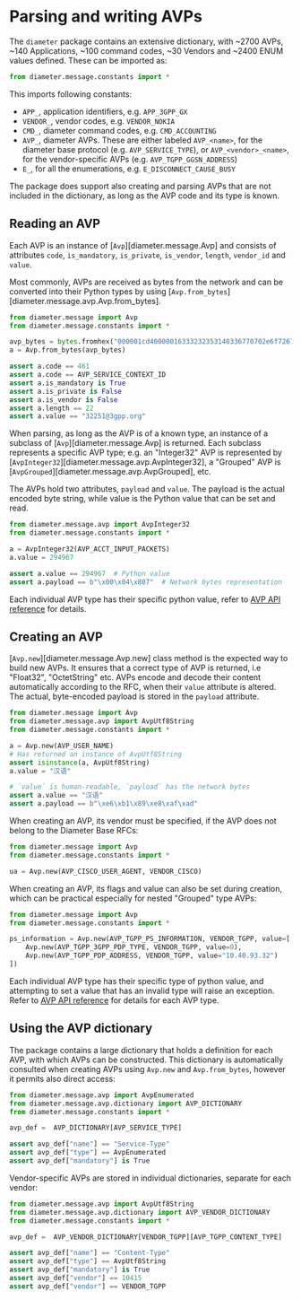 # Parsing and writing AVPs

The `diameter` package contains an extensive dictionary, with ~2700 AVPs, 
~140 Applications, ~100 command codes, ~30 Vendors and ~2400 ENUM values 
defined. These can be imported as:

```python
from diameter.message.constants import *
```

This imports following constants:

 * `APP_`, application identifiers, e.g. `APP_3GPP_GX`
 * `VENDOR_`, vendor codes, e.g. `VENDOR_NOKIA`
 * `CMD_`, diameter command codes, e.g. `CMD_ACCOUNTING`
 * `AVP_`, diameter AVPs. These are either labeled `AVP_<name>`, for the
    diameter base protocol (e.g. `AVP_SERVICE_TYPE`), or `AVP_<vendor>_<name>`,
    for the vendor-specific AVPs (e.g. `AVP_TGPP_GGSN_ADDRESS`)
 * `E_`, for all the enumerations, e.g. `E_DISCONNECT_CAUSE_BUSY`

The package does support also creating and parsing AVPs that are not included
in the dictionary, as long as the AVP code and its type is known.


## Reading an AVP

Each AVP is an instance of [`Avp`][diameter.message.Avp] and consists of 
attributes `code`, `is_mandatory`, `is_private`, `is_vendor`, `length`, 
`vendor_id` and `value`. 

Most commonly, AVPs are received as bytes from the network and can be converted
into their Python types by using 
[`Avp.from_bytes`][diameter.message.avp.Avp.from_bytes].

```python
from diameter.message import Avp
from diameter.message.constants import *

avp_bytes = bytes.fromhex("000001cd40000016333232353140336770702e6f72670000")
a = Avp.from_bytes(avp_bytes)

assert a.code == 461
assert a.code == AVP_SERVICE_CONTEXT_ID
assert a.is_mandatory is True
assert a.is_private is False
assert a.is_vendor is False
assert a.length == 22
assert a.value == "32251@3gpp.org"
```

When parsing, as long as the AVP is of a known type, an instance of a subclass 
of [`Avp`][diameter.message.Avp] is returned. Each subclass represents a specific
AVP type; e.g. an "Integer32" AVP is represented by 
[`AvpInteger32`][diameter.message.avp.AvpInteger32], a "Grouped" AVP is 
[`AvpGrouped`][diameter.message.avp.AvpGrouped], etc.

The AVPs hold two attributes, `payload` and `value`. The payload is the actual
encoded byte string, while value is the Python value that can be set and read.

```python
from diameter.message.avp import AvpInteger32
from diameter.message.constants import *

a = AvpInteger32(AVP_ACCT_INPUT_PACKETS)
a.value = 294967

assert a.value == 294967  # Python value
assert a.payload == b"\x00\x04\x807"  # Network bytes representation
```

Each individual AVP type has their specific python value, refer to 
[AVP API reference](../api/message_avp.md) for details.


## Creating an AVP

[`Avp.new`][diameter.message.Avp.new] class method is the expected way to 
build new AVPs. It ensures that a correct type of AVP is returned, 
i.e "Float32", "OctetString" etc. AVPs encode and decode their content
automatically according to the RFC, when their `value` attribute is altered.
The actual, byte-encoded payload is stored in the `payload` attribute.

```python
from diameter.message import Avp
from diameter.message.avp import AvpUtf8String
from diameter.message.constants import *

a = Avp.new(AVP_USER_NAME)
# Has returned an instance of AvpUtf8String
assert isinstance(a, AvpUtf8String)
a.value = "汉语"

# `value` is human-readable, `payload` has the network bytes
assert a.value == "汉语"
assert a.payload == b"\xe6\xb1\x89\xe8\xaf\xad"
```

When creating an AVP, its vendor must be specified, if the AVP does not belong
to the Diameter Base RFCs:

```python
from diameter.message import Avp
from diameter.message.constants import *

ua = Avp.new(AVP_CISCO_USER_AGENT, VENDOR_CISCO)
```

When creating an AVP, its flags and value can also be set during creation, 
which can be practical especially for nested "Grouped" type AVPs:

```python
from diameter.message import Avp
from diameter.message.constants import *

ps_information = Avp.new(AVP_TGPP_PS_INFORMATION, VENDOR_TGPP, value=[
    Avp.new(AVP_TGPP_3GPP_PDP_TYPE, VENDOR_TGPP, value=0),
    Avp.new(AVP_TGPP_PDP_ADDRESS, VENDOR_TGPP, value="10.40.93.32")
])
```

Each individual AVP type has their specific type of python value, and 
attempting to set a value that has an invalid type will raise an exception. 
Refer to [AVP API reference](../api/message_avp.md) for details for each AVP 
type.


## Using the AVP dictionary

The package contains a large dictionary that holds a definition for each AVP, 
with which AVPs can be constructed. This dictionary is automatically consulted
when creating AVPs using `Avp.new` and `Avp.from_bytes`, however it permits 
also direct access:

```python
from diameter.message.avp import AvpEnumerated
from diameter.message.avp.dictionary import AVP_DICTIONARY
from diameter.message.constants import *

avp_def =  AVP_DICTIONARY[AVP_SERVICE_TYPE]

assert avp_def["name"] == "Service-Type"
assert avp_def["type"] == AvpEnumerated
assert avp_def["mandatory"] is True
```

Vendor-specific AVPs are stored in individual dictionaries, separate for each 
vendor:

```python
from diameter.message.avp import AvpUtf8String
from diameter.message.avp.dictionary import AVP_VENDOR_DICTIONARY
from diameter.message.constants import *

avp_def =  AVP_VENDOR_DICTIONARY[VENDOR_TGPP][AVP_TGPP_CONTENT_TYPE]

assert avp_def["name"] == "Content-Type"
assert avp_def["type"] == AvpUtf8String
assert avp_def["mandatory"] is True
assert avp_def["vendor"] == 10415
assert avp_def["vendor"] == VENDOR_TGPP
```